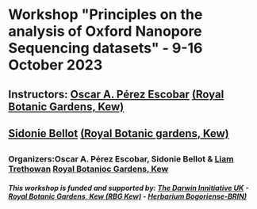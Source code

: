 # Workshop "Principles on the analysis of Oxford Nanopore Sequencing datasets" - 9-16 October 2023
## Instructors: [Oscar A. Pérez Escobar](https://operez-escobar.wixsite.com/orchidevo) [(Royal Botanic Gardens, Kew)](https://scholar.google.co.uk/citations?user=tSzyp6QAAAAJ&hl=en)
## [Sidonie Bellot](https://www.kew.org/science/our-science/people/sidonie-bellot) [(Royal Botanic gardens, Kew)](https://scholar.google.com/citations?user=KREJ2JsAAAAJ) 
## 
### Organizers:Oscar A. Pérez Escobar, Sidonie Bellot & [Liam Trethowan](https://www.kew.org/science/our-science/people/liam-trethowan) [Royal Botanioc Gardens, Kew](https://scholar.google.com/citations?user=FgqqcMMAAAAJ)
##### This workshop is funded and supported by: [The Darwin Innitiative UK](https://www.darwininitiative.org.uk) - [Royal Botanic Gardens, Kew (RBG Kew)](https://www.kew.org) - [Herbarium Bogoriense-BRIN)](https://brin.go.id/en)
